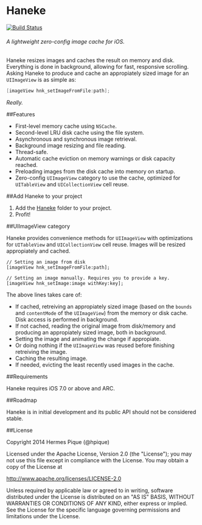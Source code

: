 Haneke
======
[![Build Status](https://travis-ci.org/hpique/Haneke.png)](https://travis-ci.org/hpique/Haneke)

###### A lightweight zero-config image cache for iOS. 

Haneke resizes images and caches the result on memory and disk. Everything is done in background, allowing for fast, responsive scrolling. Asking Haneke to produce and cache an appropiately sized image for an `UIImageView` is as simple as:


```objective-c
[imageView hnk_setImageFromFile:path];
```

_Really._

##Features

* First-level memory cache using `NSCache`.
* Second-level LRU disk cache using the file system.
* Asynchronous and synchronous image retrieval.
* Background image resizing and file reading.
* Thread-safe.
* Automatic cache eviction on memory warnings or disk capacity reached.
* Preloading images from the disk cache into memory on startup.
* Zero-config `UIImageView` category to use the cache, optimized for `UITableView` and `UICollectionView` cell reuse.

##Add Haneke to your project

1. Add the [Haneke](https://github.com/hpique/Haneke/tree/master/Haneke) folder to your project.
2. Profit!

##UIImageView category

Haneke provides convenience methods for `UIImageView` with optimizations for `UITableView` and `UICollectionView` cell reuse. Images will be resized appropiately and cached.

```
// Setting an image from disk
[imageView hnk_setImageFromFile:path];

// Setting an image manually. Requires you to provide a key.
[imageView hnk_setImage:image withKey:key];
```

The above lines takes care of:

* If cached, retreiving an appropiately sized image (based on the `bounds` and `contentMode` of the `UIImageView`) from the memory or disk cache. Disk access is performed in background.
* If not cached, reading the original image from disk/memory and producing an appropiately sized image, both in background.
* Setting the image and animating the change if appropiate.
* Or doing nothing if the `UIImageView` was reused before finishing retreiving the image.
* Caching the resulting image.
* If needed, evicting the least recently used images in the cache.



##Requirements

Haneke requires iOS 7.0 or above and ARC. 

##Roadmap

Haneke is in initial development and its public API should not be considered stable.

##License

 Copyright 2014 Hermes Pique (@hpique)
 
 Licensed under the Apache License, Version 2.0 (the "License");
 you may not use this file except in compliance with the License.
 You may obtain a copy of the License at
 
 http://www.apache.org/licenses/LICENSE-2.0
 
 Unless required by applicable law or agreed to in writing, software
 distributed under the License is distributed on an "AS IS" BASIS,
 WITHOUT WARRANTIES OR CONDITIONS OF ANY KIND, either express or implied.
 See the License for the specific language governing permissions and
 limitations under the License.